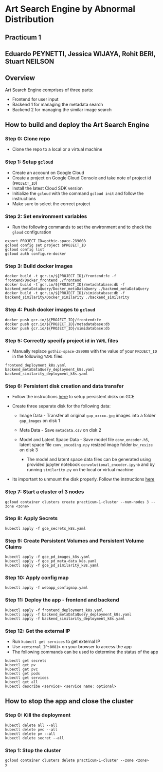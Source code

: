# Art Search Engine by Abnormal Distribution

## Practicum 1


## Eduardo PEYNETTI, Jessica WIJAYA, Rohit BERI, Stuart NEILSON


## Overview
Art Search Engine comprises of three parts:
* Frontend for user input
* Backend 1 for managing the metadata search
* Backend 2 for managing the similar image search


## How to build and deploy the Art Search Engine

### Step 0: Clone repo
* Clone the repo to a local or a virtual machine

### Step 1: Setup ```gcloud```
* Create an account on Google Cloud
* Create a project on Google Cloud Console and take note of project id (```PROJECT_ID```)
* Install the latest Cloud SDK version
* Initialize the ```gcloud``` with the command ```gcloud init``` and follow the instructions
* Make sure to select the correct project

### Step 2: Set environment variables
* Run the following commands to set the environment and to check the ```gloud``` configuration
```
export PROJECT_ID=gothic-space-289008
gcloud config set project $PROJECT_ID
gcloud config list
gcloud auth configure-docker
```

### Step 3: Build docker images
```
docker build -t gcr.io/${PROJECT_ID}/frontend:fe -f frontend/Docker_frontend ./frontend
docker build -t gcr.io/${PROJECT_ID}/metadatabase:db -f backend_metaDataQuery/Docker_metaDataQuery ./backend_metaDataQuery
docker build -t gcr.io/${PROJECT_ID}/simidatabase:db -f backend_similarity/Docker_similarity ./backend_similarity
```

### Step 4: Push docker images to ```gcloud```
```
docker push gcr.io/${PROJECT_ID}/frontend:fe
docker push gcr.io/${PROJECT_ID}/metadatabase:db
docker push gcr.io/${PROJECT_ID}/simidatabase:db
```

### Step 5: Correctly specify project id in ```YAML``` files
* Manually replace ```gothic-space-289008``` with the value of your ```PROJECT_ID``` in the following ```YAML``` files:
```
frontend_deployment_k8s.yaml
backend_metaDataQuery_deployment_k8s.yaml
backend_similarity_deployment_k8s.yaml
```

### Step 6: Persistent disk creation and data transfer
* Follow the instructions [here](https://cloud.google.com/compute/docs/disks/add-persistent-disk) to setup persistent disks on GCE
* Create three separate disk for the following data:

    - Image Data - Transfer all original ```gap_xxxxx.jpg``` images into a folder ```gap_images``` on disk 1
    - Meta Data - Save ```metadata.csv``` on disk 2
    - Model and Latent Space Data - Save model file ```conv_encoder.h5```, latent space file ```conv_encoding.npy``` resized image folder ```bw_resize``` on disk 3
    
        - The model and latent space data files can be generated using provided jupyter notebook ```convolutional_encoder.ipynb``` and by running ```similarity.py``` on the local or virtual machine 
* Its important to unmount the disk properly. Follow the instructions [here](https://cloud.google.com/sdk/gcloud/reference/compute/instances/detach-disk)

### Step 7: Start a cluster of 3 nodes
```
gcloud container clusters create practicum-1-cluster --num-nodes 3 --zone <zone>
```

### Step 8: Apply Secrets
```
kubectl apply -f gce_secrets_k8s.yaml
```

### Step 9: Create Persistent Volumes and Persistent Volume Claims
```
kubectl apply -f gce_pd_images_k8s.yaml
kubectl apply -f gce_pd_meta-data_k8s.yaml
kubectl apply -f gce_pd_similarity_k8s.yaml
```

### Step 10: Apply config map
```
kubectl apply -f webapp_configmap.yaml
```

### Step 11: Deploy the app - frontend and backend
```
kubectl apply -f frontend_deployment_k8s.yaml
kubectl apply -f backend_metaDataQuery_deployment_k8s.yaml
kubectl apply -f backend_similarity_deployment_k8s.yaml
```

### Step 12: Get the external IP
* Run ```kubectl get services``` to get external IP
* Use ```<external_IP:8081>``` on your browser to access the app
* The following commands can be used to determine the status of the app
```
kubectl get secrets
kubectl get pv
kubectl get pvc
kubectl get pods
kubectl get services
kubectl get all
kubectl describe <service> <service name: optional>
```


## How to stop the app and close the cluster

### Step 0: Kill the deployment
```
kubectl delete all --all
kubectl delete pvc --all
kubectl delete pv --all
kubectl delete secret --all
```

### Step 1: Stop the cluster
```
gcloud container clusters delete practicum-1-cluster --zone <zone>
y
```
